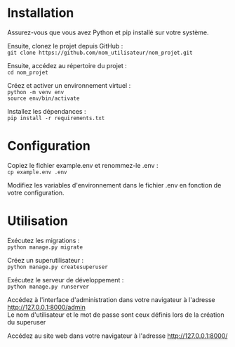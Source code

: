 # Installation
Assurez-vous que vous avez Python et pip installé sur votre système.  

Ensuite, clonez le projet depuis GitHub :  
```git clone https://github.com/nom_utilisateur/nom_projet.git```

Ensuite, accédez au répertoire du projet :  
```cd nom_projet```

Créez et activer un environnement virtuel :  
```python -m venv env```  
```source env/bin/activate```

Installez les dépendances :  
```pip install -r requirements.txt```

# Configuration
Copiez le fichier example.env et renommez-le .env :  
```cp example.env .env```

Modifiez les variables d'environnement dans le fichier .env en fonction de votre configuration.

# Utilisation
Exécutez les migrations :  
```python manage.py migrate```

Créez un superutilisateur :  
```python manage.py createsuperuser```

Exécutez le serveur de développement :  
```python manage.py runserver```

Accédez à l'interface d'administration dans votre navigateur à l'adresse http://127.0.0.1:8000/admin  
Le nom d'utilisateur et le mot de passe sont ceux définis lors de la création du superuser

Accédez au site web dans votre navigateur à l'adresse http://127.0.0.1:8000/